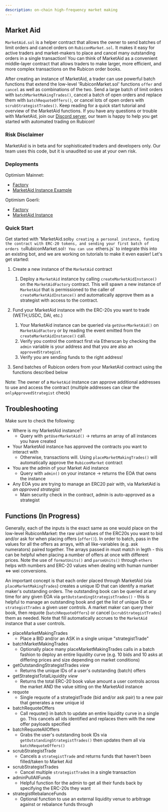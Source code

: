 ```yaml
---
description: on-chain high-frequency market making
---
```


## Market Aid

`MarketAid.sol` is a helper contract that allows the owner to send batches of limit orders and cancel orders on `RubiconMarket.sol`. It makes it easy for active traders and market-makers to place and cancel many outstanding orders in a single transaction! You can think of MarketAid as a convenient middle-layer contract that allows traders to make larger, more efficient, and more complex transactions on the Rubicon order books.

After creating an instance of MarketAid, a trader can use powerful batch functions that extend the low-level 'RubiconMarket.sol' functions `offer` and `cancel` as well as combinations of the two. Send a large batch of limit orders with `batchMarketMakingTrades()`, cancel a batch of open orders and replace them with `batchRequoteOffers()`, or cancel lots of open orders with `scrubStrategistTrades()`. Keep reading for a quick start tutorial and overview of the MarketAid functions. If you have any questions or trouble with MarketAid, join our [Discord server](https://discord.com/invite/E7pS24J), our team is happy to help you get started with automated trading on Rubicon!

### Risk Disclaimer

MarketAid is in beta and for sophisticated traders and developers only. Our team uses this code, but it is unaudited so use at your own risk.

### Deployments

Optimism Mainnet:

- [Factory](https://optimistic.etherscan.io/address/0x267D94C6e67e4436EFfE092b08d040cFF36B2DA7)
- [MarketAid Instance Example](https://optimistic.etherscan.io/address/0x40e20121f46237Ae5d6822fd75847CedD17c449F)

Optimism Goerli:

- [Factory](https://goerli-optimism.etherscan.io/address/0x6838dd21aa01Bde8E600d499A95f9AE02f2bB376)
- [MarketAid Instance](https://goerli-optimism.etherscan.io/address/0xd3757c79df77cfac54501b5dadf7ec47a38e1a65)

### Quick Start

Get started with 'MarketAid.sol` by creating a personal instance, funding the contract with ERC-20 tokens, and sending your first batch of orders to `RubiconMarket.sol`! You can use `ethers.js` to integrate this into an existing bot, and we are working on tutorials to make it even easier! Let's get started:

1. Create a new instance of the `MarketAid` contract
    1. Deploy a `MarketAid` instance by calling `createMarketAidInstance()` on the `MarketAidFactory` contract.  This will spawn a new instance of `MarketAid` that is permissioned to the caller of `createMarketAidInstance()` and automatically approve them as a strategist with access to the contract.
     
2. Fund your MarketAid instance with the ERC-20s you want to trade (WETH,USDC, DAI, etc.)
    1. Your MarketAid instance can be queried via `getUserMarketAid()` on `MarketAidFactory` or by reading the event emitted from the `createMarketAidInstance()` call.
    2. Verify you control the contract first via Etherscan by checking the `admin` variable is your address and that you are also an `approvedStrategist`.
    3. Verify you are sending funds to the right address!

3. Send batches of Rubicon orders from your MarketAid contract using the functions described below

Note: The owner of a `MarketAid` instance can approve additional addresses to use and access the contract (multiple addresses can clear the `onlyApprovedStrategist` check)

## Troubleshooting

Make sure to check the following:

- Where is my MarketAid instance?
    - Query with `getUserMarketAid()` -> returns an array of all instances you have created
- Your MarketAid instance has approved the contracts you want to interact with
    - Otherwise, transactions will. Using `placeMarketMakingTrades()` will automatically approve the `RubiconMarket` contract
- You are the admin of your Market Aid instance
    - Query with `admin()` on your instance -> returns the EOA that owns the instance
- Any EOA you are trying to manage an ERC20 pair with, via MarketAid is *an approved strategist*
    - Main security check in the contract, admin is auto-approved as a strategist

## Functions (In Progress)
Generally, each of the inputs is the exact same as one would place on the low-level RubiconMarket: the raw uint values of the ERC20s you want to bid and/or ask for when placing offers (`offer()`). In order to batch, pass in the values for all the offers as arrays, with all like-variables (e.g. ask numerators) paired together. The arrays passed in must match in legth - this can be helpful when placing a number of offers at once with different prices. Note the use of `formatUnits()` and `parseUnits()` through `ethers` helps with numbers and ERC-20 values when dealing with human number <=> wei conversions.

An important concept is that each order placed through MarketAid (via `placeMarketMakingTrades`) creates a unique ID that can identify a market maker's outstanding orders. The outstanding book can be queried at any time for any given EOA via `getOutstandingStrategistTrades()` - this is helpful to manage an outstanding book and get the list of unique IDs or `strategistTrades` a given user controls. A market maker can query their book, then requote (`batchRequoteOffers`) or cancel (`scrubStrategistTrades`) them as needed. Note that fill automatically accrues to the `MarketAid` instance that a user controls.
- placeMarketMakingTrades
    - Place a BID and/or an ASK in a single unique "strategistTrade"
- batchMarketMakingTrades
    - Optionally place many placeMarketMakingTrades calls in a batch fashion to deploy an entire liquidity curve (e.g. 10 bids and 10 asks at differing prices and size depending on market conditions)
- getOutstandingStrategistTrades *view*
    - Returns the unique IDs of a user's outstanding (batch) offers
- getStrategistTotalLiquidity *view*
    - Returns the total ERC-20 book value amount a user controls across the market AND the value sitting on the MarketAid instance
- requote
    - Single requote of a strategistTrade (bid and/or ask pair) to a new pair that generates a new unique id
- batchRequoteOffers
    - Call requote() in batch to update an entire liquidity curve in a single go. This cancels all ids identified and replaces them with the new offer payloads specified
- batchRequoteAllOffers
    - Grabs the user's outstanding book IDs via `getOutstandingStrategistTrades()` then updates them all via `batchRequoteOffers()`
- scrubStrategistTrade
    - Cancels a `strategistTrade` and returns funds that haven't been filled/taken to Market Aid
- scrubStrategistTrades
    - Cancel multiple `strategistTrade`s in a single transaction
- adminPullAllFunds
    - Helpful function for the admin to get all their funds back by specifying the ERC-20s they want
- strategistRebalanceFunds
    - Optional function to use an external liquidity venue to arbitrage against or rebalance funds through
